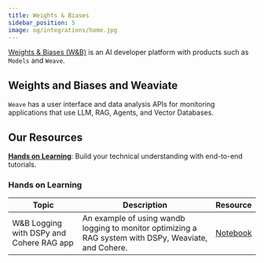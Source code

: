 ```yaml
---
title: Weights & Biases
sidebar_position: 5
image: og/integrations/home.jpg
---
```


[Weights & Biases (W&B)](https://wandb.ai/site) is an AI developer platform with products such as `Models` and `Weave`. 

## Weights and Biases and Weaviate 
`Weave` has a user interface and data analysis APIs for monitoring applications that use LLM, RAG, Agents, and Vector Databases.

## Our Resources 
[**Hands on Learning**](#hands-on-learning): Build your technical understanding with end-to-end tutorials.

### Hands on Learning

| Topic | Description | Resource | 
| --- | --- | --- |
| W&B Logging with DSPy and Cohere RAG app | An example of using wandb logging to monitor optimizing a RAG system with DSPy, Weaviate, and Cohere. | [Notebook](https://github.com/weaviate/recipes/blob/main/integrations/operations/weights_and_biases/wandb_logging_RAG_dspy_cohere.ipynb) |


